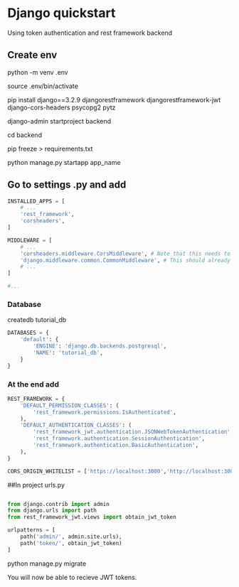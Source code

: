 
# Django quickstart

Using token authentication and rest framework backend

## Create env

python -m venv .env

source .env/bin/activate

pip install django==3.2.9 djangorestframework djangorestframework-jwt django-cors-headers psycopg2 pytz

django-admin startproject backend

cd backend

pip freeze > requirements.txt

python manage.py startapp app_name

## Go to settings .py and add

```py
INSTALLED_APPS = [
    # ...
    'rest_framework',
    'corsheaders',
]

MIDDLEWARE = [
    # ...
    'corsheaders.middleware.CorsMiddleware', # Note that this needs to be placed above CommonMiddleware
    'django.middleware.common.CommonMiddleware', # This should already exist
    # ...
]

#...
```
### Database

createdb tutorial_db

```py
DATABASES = {
    'default': {
        'ENGINE': 'django.db.backends.postgresql',
        'NAME': 'tutorial_db',
    }
}
```


### At the end add
```py
REST_FRAMEWORK = {
    'DEFAULT_PERMISSION_CLASSES': (
        'rest_framework.permissions.IsAuthenticated',
    ),
    'DEFAULT_AUTHENTICATION_CLASSES': (
        'rest_framework_jwt.authentication.JSONWebTokenAuthentication',
        'rest_framework.authentication.SessionAuthentication',
        'rest_framework.authentication.BasicAuthentication',
    ),
}

CORS_ORIGIN_WHITELIST = ['https://localhost:3000','http://localhost:3000']
```

##In project urls.py

```py

from django.contrib import admin
from django.urls import path
from rest_framework_jwt.views import obtain_jwt_token

urlpatterns = [
    path('admin/', admin.site.urls),
    path('token/', obtain_jwt_token)
]


```

python manage.py migrate

You will now be able to recieve JWT tokens.
